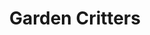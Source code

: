 ---
template: BlogIndex
title: Garden Critters
subtitle: ''
featuredImage: 'https://www.experientialgardener.com/images/texas-spiny-lizard-banner.jpg'
meta:
  description: 'Learn about Critters and Pests that Gardeners in North Texas deal with'
  title: Critters and Pests Found In North Texas Gardens Zone 8a
---